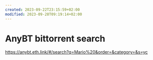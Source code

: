 ```yaml
---
created: 2023-09-22T23:15:59+02:00
modified: 2023-09-28T09:19:14+02:00
---
```


# AnyBT bittorrent search

https://anybt.eth.link/#/search?q=Mario%20&order=&category=&s=yc

